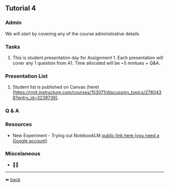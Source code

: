 ## Tutorial 4

### Admin
We will start by covering any of the course administrative details

### Tasks
1. This is student presentation day for Assignment 1. Each presentation will cover any 1 question from A1. Time allocated will be ~5 mintues + Q&A. 

### Presentation List
1. Student list is published on Canvas (here)[https://rmit.instructure.com/courses/153071/discussion_topics/2760438?entry_id=3239739].

### Q & A

### Resources
* New Experiment - Trying out NotebookLM [public link here (you need a Google account)](https://notebooklm.google.com/notebook/830bd552-ef08-49f2-9672-2dd176985248)

### Miscelaneous
* 🤷‍♂️

---
⬅️ [back](/../../)
